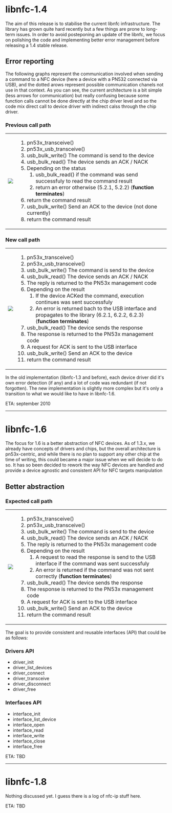 # libnfc-1.4 #

The aim of this release is to stabilise the current libnfc infrastructure.  The library has grown quite hard recently but a few things are prone to long-term issues. In order to avoid posteponing an update of the libnfc, we focus on polishing the code and implementing better error management before releasing a 1.4 stable release.

## Error reporting ##

The following graphs represent the communication involved when sending a command to a NFC device (here a device with a PN532 connected via USB), and the dotted arows represent possible communication chanels not use in that context.  As you can see, the current architecture is a bit simple (less arrows for communication) but really confusing because some function calls cannot be done directly at the chip driver level and so the code mix direct call to device driver with indirect calss through the chip driver.

### Previous call path ###
<table><tr><td><img src='http://libnfc.googlecode.com/svn/wiki/graphs/libnfc-1.3.png' /></td><td>
<ol><li>pn53x_transceive()<br>
</li><li>pn53x_usb_transceive()<br>
</li><li>usb_bulk_write() The command is send to the device<br>
</li><li>usb_bulk_read() The device sends an ACK / NACK<br>
</li><li>Depending on the status<br>
<ol><li>usb_bulk_read() if the command was send successfuly to read the command result<br>
</li><li>return an error otherwise (5.2.1, 5.2.2) (<b>function terminates</b>)<br>
</li></ol></li><li>return the command result<br>
</li><li>usb_bulk_write() Send an ACK to the device (not done currently)<br>
</li><li>return the command result<br>
</td></tr></table></li></ol>


### New call path ###
<table><tr><td><img src='http://libnfc.googlecode.com/svn/wiki/graphs/libnfc-1.4.png' /></td><td>
<ol><li>pn53x_transceive()<br>
</li><li>pn53x_usb_transceive()<br>
</li><li>usb_bulk_write() The command is send to the device<br>
</li><li>usb_bulk_read() The device sends an ACK / NACK<br>
</li><li>The reply is returned to the PN53x management code<br>
</li><li>Depending on the result<br>
<ol><li>If the device ACKed the command, execution continues  was sent successfuly<br>
</li><li>An error is returned bach to the USB interface and propagates to the library (6.2.1, 6.2.2, 6.2.3) (<b>function terminates</b>)<br>
</li></ol></li><li>usb_bulk_read() The device sends the response<br>
</li><li>The response is returned to the PN53x management code<br>
</li><li>A request for ACK is sent to the USB interface<br>
</li><li>usb_bulk_write() Send an ACK to the device<br>
</li><li>return the command result<br>
</td></tr></table></li></ol>

In the old implementation (libnfc-1.3 and before), each device driver did it's own error detection (if any) and a lot of code was redundant (if not forgotten).  The new implementation is slightly more complex but it's only a transition to what we would like to have in libnfc-1.6.

ETA: september 2010

---

# libnfc-1.6 #

The focus for 1.6 is a better abstraction of NFC devices.  As of 1.3.x, we already have concepts of drivers and chips, but the overall architecture is pn53x-centric, and while there is no plan to support any other chip at the time of writing, this could became a major issue when we will decide to do so.  It has so been decided to rework the way NFC devices are handled and provide a device agnostic and consistent API for NFC targets manipulation


## Better abstraction ##

### Expected call path ###
<table><tr><td><img src='http://libnfc.googlecode.com/svn/wiki/graphs/libnfc-1.6.png' /></td><td>
<ol><li>pn53x_transceive()<br>
</li><li>pn53x_usb_transceive()<br>
</li><li>usb_bulk_write() The command is send to the device<br>
</li><li>usb_bulk_read() The device sends an ACK / NACK<br>
</li><li>The reply is returned to the PN53x management code<br>
</li><li>Depending on the result<br>
<ol><li>A request to read the response is send to the USB interface if the command was sent successfuly<br>
</li><li>An error is returned if the command was not sent correctly (<b>function terminates</b>)<br>
</li></ol></li><li>usb_bulk_read() The device sends the response<br>
</li><li>The response is returned to the PN53x management code<br>
</li><li>A request for ACK is sent to the USB interface<br>
</li><li>usb_bulk_write() Send an ACK to the device<br>
</li><li>return the command result<br>
</td></tr></table></li></ol>

The goal is to provide consistent and reusable interfaces (API) that could be as follows:

### Drivers API ###
  * driver\_init
  * driver\_list\_devices
  * driver\_connect
  * driver\_transceive
  * driver\_disconnect
  * driver\_free

### Interfaces API ###
  * interface\_init
  * interface\_list\_device
  * interface\_open
  * interface\_read
  * interface\_write
  * interface\_close
  * interface\_free

ETA: TBD

---

# libnfc-1.8 #

Nothing discussed yet.  I guess there is a log of nfc-ip stuff here.

ETA: TBD